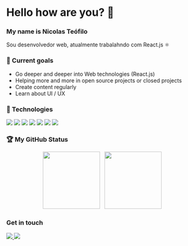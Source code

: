 # Hello how are you? 👋
### My name is Nicolas Teófilo
<p>Sou desenvolvedor web, atualmente trabalahndo com React.js ⚛️<p/>

### 🎯 Current goals
- Go deeper and deeper into Web technologies (React.js)
- Helping more and more in open source projects or closed projects
- Create content regularly
- Learn about UI / UX

 
### 🔨 Technologies
<p align="left"> 
<img src="https://img.shields.io/badge/React-20232A?style=for-the-badge&logo=react&logoColor=61DAFB"> 
<img class="" src="https://img.shields.io/badge/JavaScript-323330?style=for-the-badge&logo=javascript&logoColor=F7DF1E">
<img src="https://img.shields.io/badge/Node.js-339933?style=for-the-badge&logo=nodedotjs&logoColor=white"> 
<img src="https://img.shields.io/badge/MongoDB-4EA94B?style=for-the-badge&logo=mongodb&logoColor=white"> 
<img src="https://img.shields.io/badge/CSS3-1572B6?style=for-the-badge&logo=css3&logoColor=white"> <img src="https://img.shields.io/badge/HTML5-E34F26?style=for-the-badge&logo=html5&logoColor=white">   
<img src="https://img.shields.io/badge/next.js-000?style=for-the-badge&logo=nextdotjs&logoColor=white" />
<br>
<p/>


### 🏆 My GitHub Status

 <div  align="center">
 <a href="https://github.com/WelissonLuca"></a>
     <img height="150em" src="https://github-readme-stats.vercel.app/api?username=nicolasteofilo&hide_border=true&show_icons=true&theme=dracula&include_all_commits=true&count_private=true"/> &nbsp;
 <img height="150em" src="https://github-readme-stats.vercel.app/api/top-langs/?username=nicolasteofilo&layout=compact&count_private=true&hide_border=true&theme=dracula&show_icons=true">
</div>

### Get in touch
<div>
  <a href="https://www.linkedin.com/in/nicolasteofilo/" target="_blank"><img src="https://img.shields.io/badge/-LinkedIn-%230077B5?style=for-the-badge&logo=linkedin&logoColor=white" target="_blank"> </a><a href="https://www.instgram.com/onicolasteofilo/" target="_blank"><img src="https://img.shields.io/badge/Instagram-E4405F?style=for-the-badge&logo=instagram&logoColor=white" target="_blank"></a>
</div>
